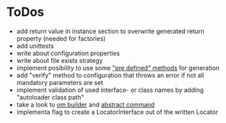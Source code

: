 # ToDos

* add return value in instance section to overwrite generated return property (needed for factories)
* add unittests
* write about configuration properties
* write about file exists strategy
* implement posibility to use some ["pre defined" methods](https://github.com/wells5609/CodeGenerator/tree/master/src/CodeGenerator/Method) for generation
* add "verify" method to configuration that throws an error if not all mandatory parameters are set
* implement validation of used interface- or class names by adding "autoloader class path"
* take a look to [om builder](https://github.com/propelorm/Propel/blob/master/generator/lib/builder/om/OMBuilder.php) and [abstract command](https://github.com/propelorm/Propel2/blob/master/src/Propel/Generator/Command/AbstractCommand.php)
* implementa flag to create a LocatorInterface out of the written Locator
